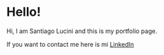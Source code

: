 # Hello!
Hi, I am Santiago Lucini and this is my portfolio page.

If you want to contact me here is mi [LinkedIn](https://www.linkedin.com/in/santiago-lucini/?locale=en_US)

